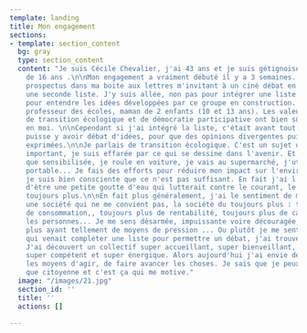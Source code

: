 ```yaml
---
template: landing
title: Mon engagement
sections:
- template: section_content
  bg: gray
  type: section_content
  content: "Je suis Cécile Chevalier, j'ai 43 ans et je suis gétignoise depuis plus
    de 16 ans .\n\nMon engagement a vraiment débuté il y a 3 semaines. J'ai reçu un
    prospectus dans ma boite aux lettres m'invitant à un ciné débat en vue de former
    une seconde liste. J'y suis allée, non pas pour intégrer une liste mais juste
    pour entendre les idées développées par ce groupe en construction. \n\nJe suis
    professeur des écoles, maman de 2 enfants (10 et 13 ans). Les valeurs de solidarité,
    de transition écologique et de démocratie participative ont bien sûr fait écho
    en moi. \n\nCependant si j'ai intégré la liste, c'était avant tout pour qu'il
    puisse y avoir débat d'idées, pour que des opinions divergentes puissent être
    exprimées.\n\nJe parlais de transition écologique. C'est un sujet qui me semble
    important, je suis effarée par ce qui se dessine dans l'avenir. Et pourtant, bien
    que sensibilisée, je roule en voiture, je vais au supermarché, j'utilise uun téléphone
    portable... Je fais des efforts pour réduire mon impact sur l'environnement mais
    je suis bien consciente que ce n'est pas suffisant. En fait j'ai l'impression
    d'être une petite goutte d'eau qui lutterait contre le courant, le courant du
    toujours plus.\n\nEn fait plus généralement, j'ai le sentiment de me trouver dans
    une société qui ne me convient pas, la société du toujours plus : toujours plus
    de consommation,, toujours plus de rentabilité, toujours plus de cases pour étiqueter
    les personnes... Je me sens désarmée, impuissante voire découragée, le toujours
    plus ayant tellement de moyens de pression ... Ou plutôt je me sentais car moi
    qui venait compléter une liste pour permettre un débat, j'ai trouvé bien plus.
    J'ai découvert un collectif super accueillant, super bienveillant, super efficace,
    super compétent et super énergique. Alors aujourd'hui j'ai envie de me donner
    les moyens d'agir, de faire avancer les choses. Je sais que je peux agir en tant
    que citoyenne et c'est ça qui me motive."
  image: "/images/21.jpg"
  section_id: ''
  title: ''
  actions: []

---
```

